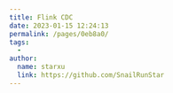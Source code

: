 ```yaml
---
title: Flink CDC
date: 2023-01-15 12:24:13
permalink: /pages/0eb8a0/
tags:
  - 
author: 
  name: starxu
  link: https://github.com/SnailRunStar
---
```

